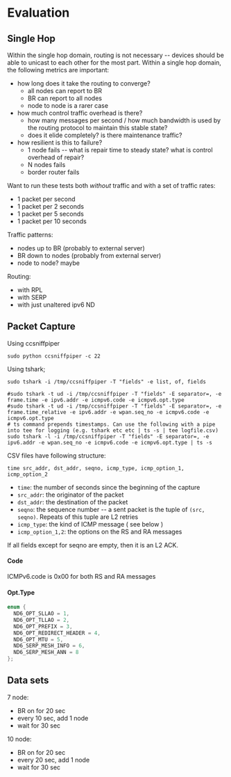 Evaluation
==========

## Single Hop

Within the single hop domain, routing is not necessary -- devices should be
able to unicast to each other for the most part. Within a single hop domain,
the following metrics are important:

* how long does it take the routing to converge?
    * all nodes can report to BR
    * BR can report to all nodes
    * node to node is a rarer case
* how much control traffic overhead is there?
    * how many messages per second / how much bandwidth is used by the routing
      protocol to maintain this stable state?
    * does it elide completely? is there maintenance traffic?
* how resilient is this to failure?
    * 1 node fails -- what is repair time to steady state? what is control overhead of repair?
    * N nodes fails
    * border router fails

Want to run these tests both *without* traffic and with a set of traffic rates:

* 1 packet per second
* 1 packet per 2 seconds
* 1 packet per 5 seconds
* 1 packet per 10 seconds

Traffic patterns:

* nodes up to BR (probably to external server)
* BR down to nodes (probably from external server)
* node to node? maybe

Routing:
* with RPL
* with SERP
* with just unaltered ipv6 ND


## Packet Capture

Using ccsniffpiper

```
sudo python ccsniffpiper -c 22
```

Using tshark;

```
sudo tshark -i /tmp/ccsniffpiper -T "fields" -e list, of, fields

#sudo tshark -t ud -i /tmp/ccsniffpiper -T "fields" -E separator=, -e frame.time -e ipv6.addr -e icmpv6.code -e icmpv6.opt.type
#sudo tshark -t ud -i /tmp/ccsniffpiper -T "fields" -E separator=, -e frame.time_relative -e ipv6.addr -e wpan.seq_no -e icmpv6.code -e icmpv6.opt.type 
# ts command prepends timestamps. Can use the following with a pipe into tee for logging (e.g. tshark etc etc | ts -s | tee logfile.csv)
sudo tshark -l -i /tmp/ccsniffpiper -T "fields" -E separator=, -e ipv6.addr -e wpan.seq_no -e icmpv6.code -e icmpv6.opt.type | ts -s 
```

CSV files have following structure:

```
time src_addr, dst_addr, seqno, icmp_type, icmp_option_1, icmp_option_2
```

* `time`: the number of seconds since the beginning of the capture
* `src_addr`: the originator of the packet
* `dst_addr`: the destination of the packet
* `seqno`: the sequence number -- a sent packet is the tuple of `(src, seqno)`. Repeats of this tuple are L2 retries
* `icmp_type`: the kind of ICMP message ( see below )
* `icmp_option_1,2`: the options on the RS and RA messages

If all fields except for seqno are empty, then it is an L2 ACK.

#### Code
ICMPv6.code is 0x00 for both RS and RA messages

#### Opt.Type

```c
enum {                                                                                                                                                                                                                                                                                                                        
  ND6_OPT_SLLAO = 1,                                                                                                                                                                                                                                                                                                          
  ND6_OPT_TLLAO = 2,                                                                                                                                                                                                                                                                                                          
  ND6_OPT_PREFIX = 3,                                                                                                                                                                                                                                                                                                         
  ND6_OPT_REDIRECT_HEADER = 4,                                                                                                                                                                                                                                                                                                
  ND6_OPT_MTU = 5,                                                                                                                                                                                                                                                                                                            
  ND6_SERP_MESH_INFO = 6,                                                                                                                                                                                                                                                                                                     
  ND6_SERP_MESH_ANN = 8                                                                                                                                                                                                                                                                                                       
}; 
```

## Data sets

7 node:
* BR on for 20 sec
* every 10 sec, add 1 node
* wait for 30 sec

10 node:
* BR on for 20 sec
* every 20 sec, add 1 node
* wait for 30 sec
